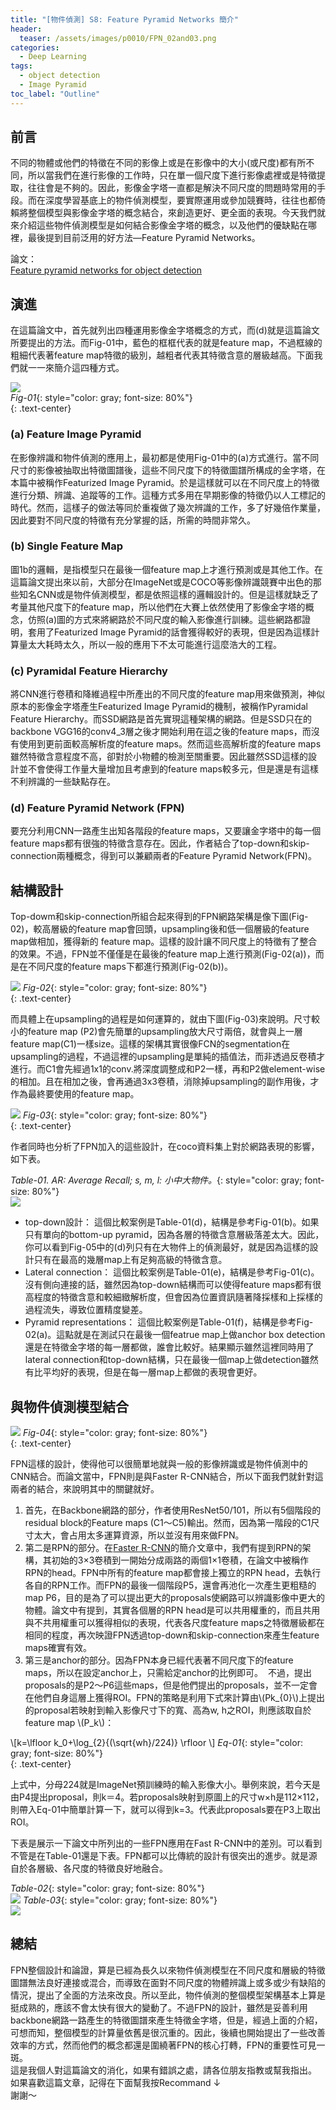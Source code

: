 ```yaml
---
title: "[物件偵測] S8: Feature Pyramid Networks 簡介"
header:
  teaser: /assets/images/p0010/FPN_02and03.png
categories:
  - Deep Learning
tags:
  - object detection
  - Image Pyramid
toc_label: "Outline"
---
```

## 前言
不同的物體或他們的特徵在不同的影像上或是在影像中的大小(或尺度)都有所不同，所以當我們在進行影像的工作時，只在單一個尺度下進行影像處裡或是特徵提取，往往會是不夠的。因此，影像金字塔一直都是解決不同尺度的問題時常用的手段。而在深度學習基底上的物件偵測模型，要實際運用或參加競賽時，往往也都倚賴將整個模型與影像金字塔的概念結合，來創造更好、更全面的表現。今天我們就來介紹這些物件偵測模型是如何結合影像金字塔的概念，以及他們的優缺點在哪裡，最後提到目前泛用的好方法—Feature Pyramid Networks。  

論文：  
[Feature pyramid networks for object detection](https://medium.com/r/?url=http%3A%2F%2Fopenaccess.thecvf.com%2Fcontent_cvpr_2017%2Fhtml%2FLin_Feature_Pyramid_Networks_CVPR_2017_paper.html)  

## 演進
在這篇論文中，首先就列出四種運用影像金字塔概念的方式，而(d)就是這篇論文所要提出的方法。而Fig-01中，藍色的框框代表的就是feature map，不過框線的粗細代表著feature map特徵的級別，越粗者代表其特徵含意的層級越高。下面我們就一一來簡介這四種方式。  

![](/assets/images/p0010/FPN_01.png)  
*Fig-01*{: style="color: gray; font-size: 80%"}  
{: .text-center}

### (a) Feature Image Pyramid  
在影像辨識和物件偵測的應用上，最初都是使用Fig-01中的(a)方式進行。當不同尺寸的影像被抽取出特徵圖譜後，這些不同尺度下的特徵圖譜所構成的金字塔，在本篇中被稱作Featurized Image Pyramid。於是這樣就可以在不同尺度上的特徵進行分類、辨識、追蹤等的工作。這種方式多用在早期影像的特徵仍以人工標記的時代。然而，這樣子的做法等同於重複做了幾次辨識的工作，多了好幾倍作業量，因此要對不同尺度的特徵有充分掌握的話，所需的時間非常久。  

### (b) Single Feature Map  
圖1b的邏輯，是指模型只在最後一個feature map上才進行預測或是其他工作。在這篇論文提出來以前，大部分在ImageNet或是COCO等影像辨識競賽中出色的那些知名CNN或是物件偵測模型，都是依照這樣的邏輯設計的。但是這樣就缺乏了考量其他尺度下的feature map，所以他們在大賽上依然使用了影像金字塔的概念，仿照(a)圖的方式來將網路於不同尺度的輸入影像進行訓練。這些網路都證明，套用了Featurized Image Pyramid的話會獲得較好的表現，但是因為這樣計算量太大耗時太久，所以一般的應用下不太可能進行這麼浩大的工程。  

### (c) Pyramidal Feature Hierarchy  
將CNN進行卷積和降維過程中所產出的不同尺度的feature map用來做預測，神似原本的影像金字塔產生Featurized Image Pyramid的機制，被稱作Pyramidal Feature Hierarchy。而SSD網路是首先實現這種架構的網路。但是SSD只在的backbone VGG16的conv4_3層之後才開始利用在這之後的feature maps，而沒有使用到更前面較高解析度的feature maps。然而這些高解析度的feature maps 雖然特徵含意程度不高，卻對於小物體的檢測至關重要。因此雖然SSD這樣的設計並不會使得工作量大量增加且考慮到的feature maps較多元，但是還是有這樣不利辨識的一些缺點存在。  

### (d) Feature Pyramid Network (FPN)  
要充分利用CNN一路產生出知各階段的feature maps，又要讓金字塔中的每一個feature maps都有很強的特徵含意存在。因此，作者結合了top-down和skip-connection兩種概念，得到可以兼顧兩者的Feature Pyramid Network(FPN)。  

## 結構設計  
Top-dowm和skip-connection所組合起來得到的FPN網路架構是像下圖(Fig-02)，較高層級的feature map會回頭，upsampling後和低一個層級的feature map做相加，獲得新的 feature map。這樣的設計讓不同尺度上的特徵有了整合的效果。不過，FPN並不僅僅是在最後的feature map上進行預測(Fig-02(a))，而是在不同尺度的feature maps下都進行預測(Fig-02(b))。  

![](/assets/images/p0010/FPN_02and03.png)
*Fig-02*{: style="color: gray; font-size: 80%"}  
{: .text-center}  

而具體上在upsampling的過程是如何運算的，就由下圖(Fig-03)來說明。尺寸較小的feature map (P2)會先簡單的upsampling放大尺寸兩倍，就會與上一層feature map(C1)一樣size。這樣的架構其實很像FCN的segmentation在upsampling的過程，不過這裡的upsampling是單純的插值法，而非透過反卷積才進行。而C1會先經過1x1的conv.將深度調整成和P2一樣，再和P2做element-wise的相加。且在相加之後，會再通過3x3卷積，消除掉upsampling的副作用後，才作為最終要使用的feature map。  

![](/assets/images/p0010/FPN_04.png)
*Fig-03*{: style="color: gray; font-size: 80%"}  
{: .text-center}  

作者同時也分析了FPN加入的這些設計，在coco資料集上對於網路表現的影響，如下表。  

*Table-01. AR: Average Recall; s, m, l: 小中大物件。*{: style="color: gray; font-size: 80%"}  
![](/assets/images/p0010/FPN_tb01.png)  

- top-down設計：
這個比較案例是Table-01(d)，結構是參考Fig-01(b)。如果只有單向的bottom-up pyramid，因為各層的特徵含意層級落差太大。因此，你可以看到Fig-05中的(d)列只有在大物件上的偵測最好，就是因為這樣的設計只有在最高的幾層map上有足夠高級的特徵含意。
- Lateral connection：
這個比較案例是Table-01(e)，結構是參考Fig-01(c)。沒有側向連接的話，雖然因為top-down結構而可以使得feature maps都有很高程度的特徵含意和較細緻解析度，但會因為位置資訊隨著降採樣和上採樣的過程流失，導致位置精度變差。
- Pyramid representations：
這個比較案例是Table-01(f)，結構是參考Fig-02(a)。這點就是在測試只在最後一個featrue map上做anchor box detection還是在特徵金字塔的每一層都做，誰會比較好。結果顯示雖然這裡同時用了lateral connection和top-down結構，只在最後一個map上做detection雖然有比平均好的表現，但是在每一層map上都做的表現會更好。  

## 與物件偵測模型結合

![](/assets/images/p0010/FPN_05.png)
*Fig-04*{: style="color: gray; font-size: 80%"}  
{: .text-center}  

FPN這樣的設計，使得他可以很簡單地就與一般的影像辨識或是物件偵測中的CNN結合。而論文當中，FPN則是與Faster R-CNN結合，所以下面我們就針對這兩者的結合，來說明其中的關鍵就好。  
1. 首先，在Backbone網路的部分，作者使用ResNet50/101，所以有5個階段的residual block的Feature maps (C1～C5)輸出。然而，因為第一階段的C1尺寸太大，會占用太多運算資源，所以並沒有用來做FPN。  
2. 第二是RPN的部分。在[Faster R-CNN](https://yuweichiu.github.io/object%20detection/deep%20learning/Object-Detection-S3-Faster-R-CNN/)的簡介文章中，我們有提到RPN的架構，其初始的3×3卷積到一開始分成兩路的兩個1×1卷積，在論文中被稱作RPN的head。FPN中所有的feature map都會接上獨立的RPN head，去執行各自的RPN工作。而FPN的最後一個階段P5，還會再池化一次產生更粗糙的map P6，目的是為了可以提出更大的proposals使網路可以辨識影像中更大的物體。論文中有提到，其實各個層的RPN head是可以共用權重的，而且共用與不共用權重可以獲得相似的表現，代表各尺度feature maps之特徵層級都在相同的程度，再次映證FPN透過top-down和skip-connection來產生feature maps確實有效。  
3. 第三是anchor的部分。因為FPN本身已經代表著不同尺度下的feature maps，所以在設定anchor上，只需給定anchor的比例即可。  
不過，提出proposals的是P2～P6這些maps，但是他們提出的proposals，並不一定會在他們自身這層上獲得ROI。FPN的策略是利用下式來計算由\\(Pk_{0}\\)上提出的proposal若映射到輸入影像尺寸下的寬、高為w, h之ROI，則應該取自於feature map \\(P_k\\)：  

\\[k=\lfloor k_0+\log_{2}{(\sqrt{wh}/224)} \rfloor \\]
*Eq-01*{: style="color: gray; font-size: 80%"}  
{: .text-center}  

上式中，分母224就是ImageNet預訓練時的輸入影像大小。舉例來說，若今天是由P4提出proposal，則k＝4。若proposals映射到原圖上的尺寸w×h是112×112，則帶入Eq-01中簡單計算一下，就可以得到k=3。代表此proposals要在P3上取出ROI。  

下表是展示一下論文中所列出的一些FPN應用在Fast R-CNN中的差別。可以看到不管是在Table-01還是下表。FPN都可以比傳統的設計有很突出的進步。就是源自於各層級、各尺度的特徵良好地融合。  

*Table-02*{: style="color: gray; font-size: 80%"}  
![](/assets/images/p0010/FPN_tb02.png)
*Table-03*{: style="color: gray; font-size: 80%"}  
![](/assets/images/p0010/FPN_tb03.png)  

## 總結
FPN整個設計和論證，算是已經為長久以來物件偵測模型在不同尺度和層級的特徵圖譜無法良好連接或混合，而導致在面對不同尺度的物體辨識上或多或少有缺陷的情況，提出了全面的方法來改良。所以至此，物件偵測的整個模型架構基本上算是挺成熟的，應該不會太快有很大的變動了。不過FPN的設計，雖然是妥善利用backbone網路一路產生的特徵圖譜來產生特徵金字塔，但是，經過上面的介紹，可想而知，整個模型的計算量依舊是很沉重的。因此，後續也開始提出了一些改善效率的方式，然而他們的概念都還是圍繞著FPN的核心打轉，FPN的重要性可見一斑。  
這是我個人對這篇論文的消化，如果有錯誤之處，請各位朋友指教或幫我指出。  
如果喜歡這篇文章，記得在下面幫我按Recommand ↓  
謝謝～